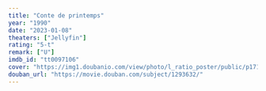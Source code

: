 ```yaml
---
title: "Conte de printemps"
year: "1990"
date: "2023-01-08"
theaters: ["Jellyfin"]
rating: "5-t"
remark: ["U"]
imdb_id: "tt0097106"
cover: "https://img1.doubanio.com/view/photo/l_ratio_poster/public/p1715325088.jpg"
douban_url: "https://movie.douban.com/subject/1293632/"
---
```

